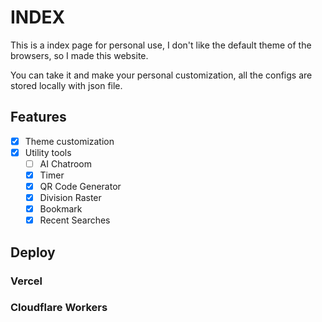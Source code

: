 # INDEX

This is a index page for personal use, I don't like the default theme of the browsers, so I made this website.

You can take it and make your personal customization, all the configs are stored locally with json file.

## Features

- [x] Theme customization
- [x] Utility tools
  - [ ] AI Chatroom
  - [x] Timer
  - [x] QR Code Generator
  - [x] Division Raster
  - [x] Bookmark
  - [x] Recent Searches

## Deploy

### Vercel

### Cloudflare Workers


